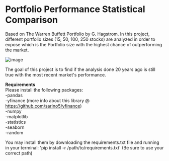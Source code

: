 # Portfolio Performance Statistical Comparison
Based on The Warren Buffett Portfolio by G. Hagstrom. In this project, different portfolio sizes (15, 50, 100, 250 stocks) are analyzed in order to expose which is the Portfolio size with the highest chance of outperforming the market.

![image](https://user-images.githubusercontent.com/65917305/114202984-bede2000-9925-11eb-9d8d-46491e0241ba.png)

The goal of this project is to find if the analysis done 20 years ago is still true with the most recent market's performance.  

**Requirements**  
Please install the following packages:  
-pandas  
-yfinance (more info about this library @ https://github.com/sarino5/yfinance)  
-numpy  
-matplotlib  
-statistics  
-seaborn  
-random  

You may install them by downloading the requirements.txt file and running in your terminal: 'pip install -r /path/to/requirements.txt'
(Be sure to use your correct path)

